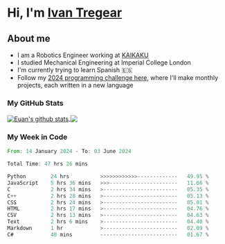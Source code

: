 # Hi, I'm [Ivan Tregear](https://www.linkedin.com/in/ivantregear/)

## About me

* I am a Robotics Engineer working at [KAIKAKU](https://github.com/KAIKAKU-AI)
* I studied Mechanical Engineering at Imperial College London
* I'm currently trying to learn Spanish :es:
* Follow my [2024 programming challenge here](https://github.com/ITregear?tab=repositories), where I'll make monthly projects, each written in a new language


### My GitHub Stats

<a href="#my-github-stats">
  <img align="center" src="https://github-readme-stats.vercel.app/api?username=itregear&count_private=true&show_icons=true&include_all_commits=true&theme=material-palenight" alt="Euan's github stats" />
</a>

<a href="#my-github-stats">
  <img align="center" src="https://github-readme-stats.vercel.app/api/top-langs/?username=itregear&layout=compact&theme=material-palenight" />
</a>

### My Week in Code
<!--START_SECTION:waka-->

```rust
From: 14 January 2024 - To: 03 June 2024

Total Time: 47 hrs 26 mins

Python        24 hrs          >>>>>>>>>>>>-------------   49.95 %
JavaScript    5 hrs 36 mins   >>>----------------------   11.66 %
C             2 hrs 34 mins   >------------------------   05.35 %
C++           2 hrs 28 mins   >------------------------   05.13 %
CSS           2 hrs 24 mins   >------------------------   05.01 %
HTML          2 hrs 17 mins   >------------------------   04.76 %
CSV           2 hrs 13 mins   >------------------------   04.63 %
Text          2 hrs 6 mins    >------------------------   04.40 %
Markdown      1 hr            >------------------------   02.09 %
C#            48 mins         -------------------------   01.67 %
```

<!--END_SECTION:waka-->
